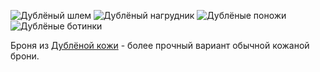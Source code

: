 ![Дублёный шлем](item:betterwithmods:leather_tanned_helmet)
![Дублёный нагрудник](item:betterwithmods:leather_tanned_chest)
![Дублёные поножи](item:betterwithmods:leather_tanned_pants)
![Дублёные ботинки](item:betterwithmods:leather_tanned_boots)

Броня из [Дублёной кожи](tanned_leather.md) - более прочный вариант обычной кожаной брони.
